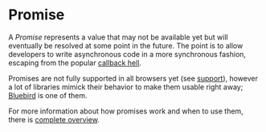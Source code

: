 # Promise

A *Promise* represents a value that may not be available yet but will eventually be resolved at some point in the future. The point is to allow developers to write asynchronous code in a more synchronous fashion, escaping from the popular [callback hell](http://callbackhell.com/).

Promises are not fully supported in all browsers yet (see [support](http://caniuse.com/#feat=promises)), however a lot of libraries mimick their behavior to make them usable right away; [Bluebird](BLUEBIRD.md) is one of them.

For more information about how promises work and when to use them, there is [complete overview](http://robotlolita.me/2015/11/15/how-do-promises-work.html).
